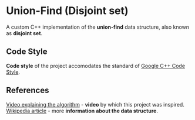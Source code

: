 # Union-Find (Disjoint set)

A custom C++ implementation of the **union-find** data structure, also known as **disjoint set**.

## Code Style

**Code style** of the project accomodates the standard of [Google C++ Code Style](https://google.github.io/styleguide/cppguide.html).

## References

[Video explaining the algorithm](https://www.youtube.com/watch?v=ID00PMy0-vE&list=RDID00PMy0-vE&start_radio=1) - **video** by which this project was inspired.
[Wikipedia article](https://en.wikipedia.org/wiki/Disjoint-set_data_structure) - more **information about the data structure**.

